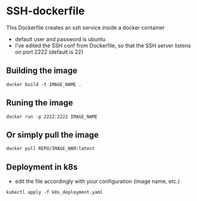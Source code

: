# SSH-dockerfile

This Dockerfile creates an ssh service inside a docker container

* default user and password is ubuntu
* I've edited the SSH conf from Dockerfile, so that the SSH server listens on port 2222 (default is 22)


## Building the image


` docker build -t IMAGE_NAME . ` 

## Runing the image 

` docker run -p 2222:2222 IMAGE_NAME `


## Or simply pull the image 

`docker pull REPO/IMAGE_NAM:latest`

## Deployment in k8s

* edit the file accordingly with your configuration (image name, etc.)

`kubectl apply -f k8s_deployment.yaml`
